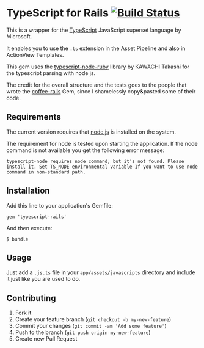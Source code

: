 # TypeScript for Rails [![Build Status](https://travis-ci.org/klaustopher/typescript-rails.png?branch=master)](https://travis-ci.org/klaustopher/typescript-rails)

This is a wrapper for the [TypeScript](http://www.typescriptlang.org/) JavaScript superset language by Microsoft.

It enables you to use the `.ts` extension in the Asset Pipeline and also in ActionView Templates.

This gem uses the
[typescript-node-ruby](https://github.com/tkawachi/typescript-node-ruby)
library by KAWACHI Takashi for the typescript parsing with node js.

The credit for the overall structure and the tests goes to the people that wrote the [coffee-rails](https://github.com/rails/coffee-rails) Gem, since I shamelessly copy&pasted some of their code.

## Requirements

The current version requires that [node.js](http://nodejs.org/) is
installed on the system.

The requirement for node is tested upon starting the application. If
the node command is not available you get the following error message:

```
typescript-node requires node command, but it's not found. Please install it. Set TS_NODE environmental variable If you want to use node command in non-standard path.
```

## Installation

Add this line to your application's Gemfile:

    gem 'typescript-rails'

And then execute:

    $ bundle

## Usage
Just add a `.js.ts` file in your `app/assets/javascripts` directory and include it just like you are used to do.

## Contributing

1. Fork it
2. Create your feature branch (`git checkout -b my-new-feature`)
3. Commit your changes (`git commit -am 'Add some feature'`)
4. Push to the branch (`git push origin my-new-feature`)
5. Create new Pull Request
